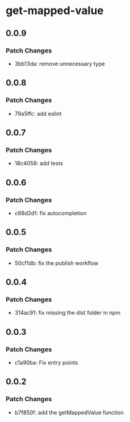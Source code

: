 # get-mapped-value

## 0.0.9

### Patch Changes

- 3bb13da: remove unnecessary type

## 0.0.8

### Patch Changes

- 79a5ffc: add eslint

## 0.0.7

### Patch Changes

- 18c4058: add tests

## 0.0.6

### Patch Changes

- c68d2d1: fix autocompletion

## 0.0.5

### Patch Changes

- 50cf1db: fix the publish workflow

## 0.0.4

### Patch Changes

- 314ac91: fix missing the dist folder in npm

## 0.0.3

### Patch Changes

- c1a90ba: Fix entry points

## 0.0.2

### Patch Changes

- b7f850f: add the getMappedValue function
